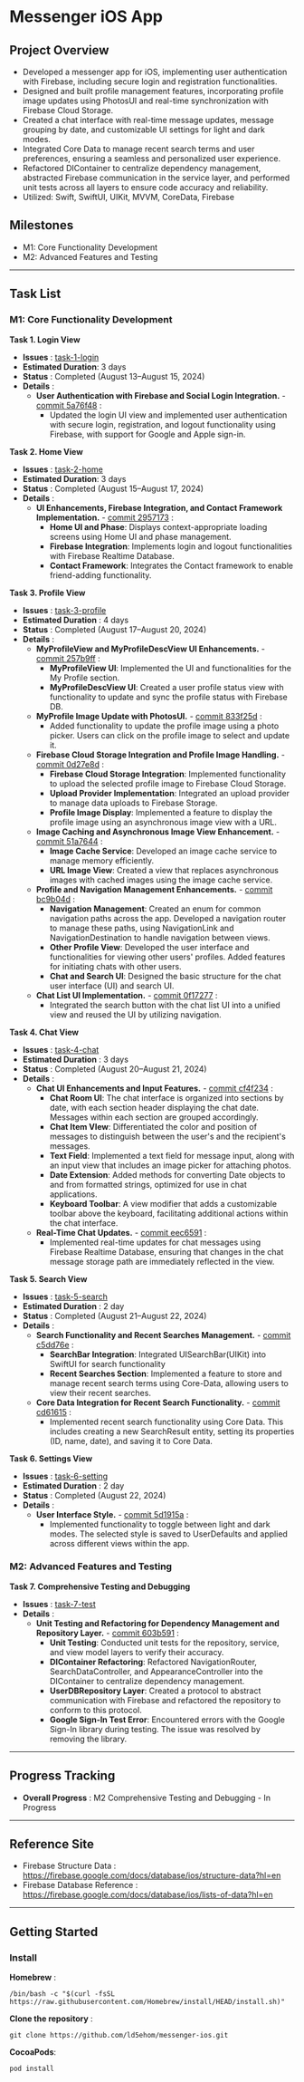 # Messenger iOS App

## Project Overview
- Developed a messenger app for iOS, implementing user authentication with Firebase, including secure login and registration functionalities.
- Designed and built profile management features, incorporating profile image updates using PhotosUI and real-time synchronization with Firebase Cloud Storage.
- Created a chat interface with real-time message updates, message grouping by date, and customizable UI settings for light and dark modes.
- Integrated Core Data to manage recent search terms and user preferences, ensuring a seamless and personalized user experience.
- Refactored DIContainer to centralize dependency management, abstracted Firebase communication in the service layer, and performed unit tests across all layers to ensure code accuracy and reliability.
- Utilized: Swift, SwiftUI, UIKit, MVVM, CoreData, Firebase


## Milestones
- M1: Core Functionality Development
- M2: Advanced Features and Testing

-----

## Task List
### M1: Core Functionality Development

**Task 1. Login View**
   - **Issues** : [task-1-login](https://github.com/ld5ehom/messenger-ios/tree/task-1-login)
   - **Estimated Duration**: 3 days
   - **Status** : Completed (August 13–August 15, 2024)
   - **Details** :
     - **User Authentication with Firebase and Social Login Integration.** - [commit 5a76f48](https://github.com/ld5ehom/messenger-ios/commit/5a76f488f5ec02f678ae53bf61b156fb29ee11cf) : 
       - Updated the login UI view and implemented user authentication with secure login, registration, and logout functionality using Firebase, with support for Google and Apple sign-in.

**Task 2. Home View**
   - **Issues** : [task-2-home](https://github.com/ld5ehom/messenger-ios/tree/task-2-home)
   - **Estimated Duration**: 3 days
   - **Status** : Completed (August 15–August 17, 2024)
   - **Details** :
     - **UI Enhancements, Firebase Integration, and Contact Framework Implementation.** - [commit 2957173](https://github.com/ld5ehom/messenger-ios/commit/2957173b1354876d937ff240aebe4e563d87d9bf) : 
       - **Home UI and Phase**: Displays context-appropriate loading screens using Home UI and phase management.  
       - **Firebase Integration**: Implements login and logout functionalities with Firebase Realtime Database.  
       - **Contact Framework**: Integrates the Contact framework to enable friend-adding functionality.

**Task 3. Profile View**
   - **Issues** : [task-3-profile](https://github.com/ld5ehom/messenger-ios/tree/task-3-profile)
   - **Estimated Duration** : 4 days
   - **Status** : Completed (August 17–August 20, 2024)
   - **Details** : 
     - **MyProfileView and MyProfileDescView UI Enhancements.** - [commit  257b9ff](https://github.com/ld5ehom/messenger-ios/commit/257b9ff118043232b1e5d70b1672e5b4b628e029) : 
       - **MyProfileView UI**: Implemented the UI and functionalities for the My Profile section.
       - **MyProfileDescView UI**: Created a user profile status view with functionality to update and sync the profile status with Firebase DB.
     - **MyProfile Image Update with PhotosUI.** - [commit  833f25d](https://github.com/ld5ehom/messenger-ios/commit/833f25d2425da2c092d0c803ea9acafeaae499a7) :  
       - Added functionality to update the profile image using a photo picker. Users can click on the profile image to select and update it.
     - **Firebase Cloud Storage Integration and Profile Image Handling.** - [commit  0d27e8d](https://github.com/ld5ehom/messenger-ios/commit/0d27e8d63666b0f227b002f37297d22ae76175bb) :      
       - **Firebase Cloud Storage Integration**: Implemented functionality to upload the selected profile image to Firebase Cloud Storage.
       - **Upload Provider Implementation**: Integrated an upload provider to manage data uploads to Firebase Storage.
       - **Profile Image Display**: Implemented a feature to display the profile image using an asynchronous image view with a URL.
     - **Image Caching and Asynchronous Image View Enhancement.** - [commit  51a7644](https://github.com/ld5ehom/messenger-ios/commit/51a7644783ffacee287e90d692b5e10153cc37ae) :       
       - **Image Cache Service**: Developed an image cache service to manage memory efficiently.
       - **URL Image View**: Created a view that replaces asynchronous images with cached images using the image cache service.
     - **Profile and Navigation Management Enhancements.** - [commit  bc9b04d](https://github.com/ld5ehom/messenger-ios/commit/bc9b04d9940815725879d31912cac5ecd8f1f93b) : 
       - **Navigation Management**: Created an enum for common navigation paths across the app. Developed a navigation router to manage these paths, using NavigationLink and NavigationDestination to handle navigation between views.     
       - **Other Profile View**: Developed the user interface and functionalities for viewing other users' profiles. Added features for initiating chats with other users.
       - **Chat and Search UI**: Designed the basic structure for the chat user interface (UI) and search UI.
     - **Chat List UI Implementation.** - [commit  0f17277](https://github.com/ld5ehom/messenger-ios/commit/0f17277e647ab8188caf51e654225c6763d4de7d) :  
       - Integrated the search button with the chat list UI into a unified view and reused the UI by utilizing navigation.


**Task 4. Chat View**
   - **Issues** : [task-4-chat](https://github.com/ld5ehom/messenger-ios/tree/task-4-chat)
   - **Estimated Duration** : 3 days
   - **Status** : Completed (August 20–August 21, 2024)
   - **Details** : 
     - **Chat UI Enhancements and Input Features.** - [commit  cf4f234](https://github.com/ld5ehom/messenger-ios/commit/cf4f234b15ddb15b5caaa085cbdd4d63b2a6dfd5) : 
       - **Chat Room UI**: The chat interface is organized into sections by date, with each section header displaying the chat date. Messages within each section are grouped accordingly.
       - **Chat Item VIew**: Differentiated the color and position of messages to distinguish between the user's and the recipient's messages.    
       - **Text Field**: Implemented a text field for message input, along with an input view that includes an image picker for attaching photos.
       - **Date Extension**: Added methods for converting Date objects to and from formatted strings, optimized for use in chat applications.
       - **Keyboard Toolbar**: A view modifier that adds a customizable toolbar above the keyboard, facilitating additional actions within the chat interface.
     - **Real-Time Chat Updates.** - [commit  eec6591](https://github.com/ld5ehom/messenger-ios/commit/eec65913dba8e045a85ea98a3ff1afc0841bc86e) :  
       - Implemented real-time updates for chat messages using Firebase Realtime Database, ensuring that changes in the chat message storage path are immediately reflected in the view.


**Task 5. Search View**
   - **Issues** : [task-5-search](https://github.com/ld5ehom/messenger-ios/tree/task-5-search)
   - **Estimated Duration** : 2 day
   - **Status** : Completed (August 21–August 22, 2024)
   - **Details** : 
     - **Search Functionality and Recent Searches Management.** - [commit  c5dd76e](https://github.com/ld5ehom/messenger-ios/commit/c5dd76e23f0cc6e0fe078e23c51374d05db73d2b) :  
       - **SearchBar Integration**: Integrated UISearchBar(UIKit) into SwiftUI for search functionality
       - **Recent Searches Section**: Implemented a feature to store and manage recent search terms using Core-Data, allowing users to view their recent searches.
     - **Core Data Integration for Recent Search Functionality.** - [commit  cd61615](https://github.com/ld5ehom/messenger-ios/commit/cd61615d775d6daa707f9b3ce2b976b675093f02) :  
       - Implemented recent search functionality using Core Data. This includes creating a new SearchResult entity, setting its properties (ID, name, date), and saving it to Core Data.


**Task 6. Settings View**
   - **Issues** : [task-6-setting](https://github.com/ld5ehom/messenger-ios/tree/task-6-setting)
   - **Estimated Duration** : 2 day
   - **Status** : Completed (August 22, 2024)
   - **Details** : 
     - **User Interface Style.** - [commit  5d1915a](https://github.com/ld5ehom/messenger-ios/commit/5d1915a72bb15f3d5bd7549a489063625f371286) :  
       - Implemented functionality to toggle between light and dark modes. The selected style is saved to UserDefaults and applied across different views within the app.

### M2: Advanced Features and Testing

**Task 7. Comprehensive Testing and Debugging**
   - **Issues** : [task-7-test](https://github.com/ld5ehom/messenger-ios/tree/task-7-test)
   - **Details** : 
     - **Unit Testing and Refactoring for Dependency Management and Repository Layer.** - [commit  603b591](https://github.com/ld5ehom/messenger-ios/commit/603b59136e88439b1de8085f1cb386c2bc53ca92) :
       - **Unit Testing**: Conducted unit tests for the repository, service, and view model layers to verify their accuracy.  
       - **DIContainer Refactoring**: Refactored NavigationRouter, SearchDataController, and AppearanceController into the DIContainer to centralize dependency management.
       - **UserDBRepository Layer**: Created a protocol to abstract communication with Firebase and refactored the repository to conform to this protocol.
       - **Google Sign-In Test Error**: Encountered errors with the Google Sign-In library during testing. The issue was resolved by removing the library.
     
     
     
-----
## Progress Tracking

- **Overall Progress** : M2 Comprehensive Testing and Debugging - In Progress 

-----
## Reference Site
- Firebase Structure Data : https://firebase.google.com/docs/database/ios/structure-data?hl=en
- Firebase Database Reference : https://firebase.google.com/docs/database/ios/lists-of-data?hl=en

-----
## Getting Started
### Install 

**Homebrew** : 
```
/bin/bash -c "$(curl -fsSL https://raw.githubusercontent.com/Homebrew/install/HEAD/install.sh)"
```
**Clone the repository** : 
```
git clone https://github.com/ld5ehom/messenger-ios.git
``` 
**CocoaPods**:
```
pod install
```
